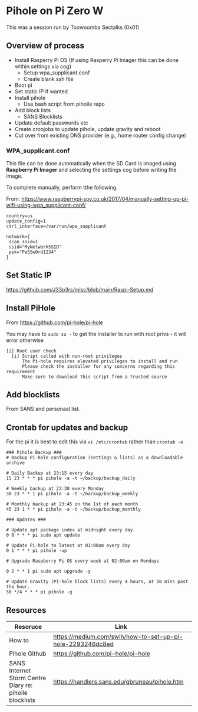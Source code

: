 # Pihole on Pi Zero W
This was a session  run by Toowoomba Sectalks (0x01)
## Overview of process
* Install Rasperry Pi OS (If using Rasperry Pi Imager this can be done within settings via cog)
  * Setup wpa_supplicant.conf
  * Create blank ssh file
* Boot pi
* Set static IP if wanted
* Install pihole
  * Use bash script from pihoile repo
* Add block lists
  * SANS Blocklists 
* Update default passwords etc
* Create cronjobs to update pihole, update gravity and reboot
* Cut over from existing DNS provider (e.g., home router config change)

### WPA_supplicant.conf
This file can be done automatically when the SD Card is imaged using **Raspberry Pi Imager** and selecting the settings cog before writing the image.

To complete manually, perform tthe following.

From: https://www.raspberrypi-spy.co.uk/2017/04/manually-setting-up-pi-wifi-using-wpa_supplicant-conf/
```
country=us
update_config=1
ctrl_interface=/var/run/wpa_supplicant

network={
 scan_ssid=1
 ssid="MyNetworkSSID"
 psk="Pa55w0rd1234"
}
```
## Set Static IP
https://github.com/J33p3rs/misc/blob/main/Raspi-Setup.md

## Install PiHole
From https://github.com/pi-hole/pi-hole

You may have to `sudo su -` to get the installer to run with root privs - it will error otherwise
```
[i] Root user check
  [i] Script called with non-root privileges
      The Pi-hole requires elevated privileges to install and run
      Please check the installer for any concerns regarding this requirement
      Make sure to download this script from a trusted source

```

## Add blocklists
From SANS and personaal list.

## Crontab for updates and backup
For the pi it is best to edit this via `vi /etc/crontab` rather than `crontab -e`

```
### Pihole Backup ###
# Backup Pi-hole configuration (settings & lists) as a downloadable archive

# Daily Backup at 23:15 every day
15 23 * * * pi pihole -a -t ~/backup/backup_daily

# Weekly backup at 23:30 every Monday
30 23 * * 1 pi pihole -a -t ~/backup/backup_weekly

# Monthly backup at 23:45 on the 1st of each month
45 23 1 * * pi pihole -a -t ~/backup/backup_monthly

### Updates ###

# Update apt package index at midnight every day.
0 0 * * * pi sudo apt update

# Update Pi-hole to latest at 01:00am every day
0 1 * * * pi pihole -up

# Upgrade Raspberry Pi OS every week at 02:00am on Mondays

0 2 * * 1 pi sudo apt upgrade -y

# Update Gravity (Pi-hole block lists) every 4 hours, at 50 mins past the hour.
50 */4 * * * pi pihole -g

```
## Resources
| Resoruce | Link | 
| --- | --- | 
| How to | https://medium.com/swlh/how-to-set-up-pi-hole-2293246dc8ed|
| Pihole Github |  https://github.com/pi-hole/pi-hole |
| SANS Internet Storm Centre Diary re: pihoile blocklists | https://handlers.sans.edu/gbruneau/pihole.htm |

